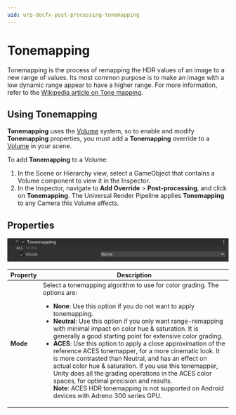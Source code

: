 ```yaml
---
uid: urp-docfx-post-processing-tonemapping
---
```

# Tonemapping

Tonemapping is the process of remapping the HDR values of an image to a new range of values. Its most common purpose is to make an image with a low dynamic range appear to have a higher range. For more information, refer to the [Wikipedia article on Tone mapping](https://en.wikipedia.org/wiki/Tone_mapping).

## Using Tonemapping

**Tonemapping**  uses the [Volume](Volumes.md) system, so to enable and modify **Tonemapping** properties, you must add a **Tonemapping** override to a [Volume](Volumes.md) in your scene.

To add **Tonemapping** to a Volume:

1. In the Scene or Hierarchy view, select a GameObject that contains a Volume component to view it in the Inspector.
2. In the Inspector, navigate to **Add Override** &gt; **Post-processing**, and click on **Tonemapping**. The Universal Render Pipeline applies **Tonemapping** to any Camera this Volume affects.

## Properties

![](Images/Inspectors/Tonemapping.png)

| **Property** | **Description**                                              |
| ------------ | ------------------------------------------------------------ |
| **Mode**     | Select a tonemapping algorithm to use for color grading. The options are:<ul><li>**None**: Use this option if you do not want to apply tonemapping.</li><li>**Neutral**: Use this option if you only want range-remapping with minimal impact on color hue & saturation. It is generally a good starting point for extensive color grading.</li><li>**ACES**: Use this option to apply a close approximation of the reference ACES tonemapper, for a more cinematic look. It is more contrasted than Neutral, and has an effect on actual color hue & saturation. If you use this tonemapper, Unity does all the grading operations in the ACES color spaces, for optimal precision and results.<br>**Note**: ACES HDR tonemapping is not supported on Android devices with Adreno 300 series GPU.</li></ul> |
